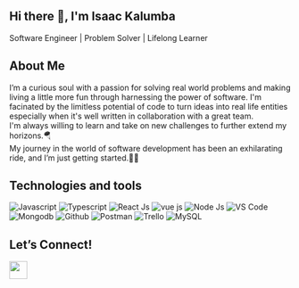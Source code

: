 ## Hi there 👋, I'm Isaac Kalumba
Software Engineer | Problem Solver | Lifelong Learner
## About Me
I’m a curious soul with a passion for solving real world problems and making living a little more fun through harnessing the power of software. I'm facinated by the limitless potential of code to turn ideas into real life entities especially when it's well written in collaboration with a great team.<br>
I'm always willing to learn and take on new challenges to further extend my horizons.🪂<br>
My journey in the world of software development has been an exhilarating ride, and I’m just getting started.🚀🚀
## Technologies and tools
![Javascript](https://img.shields.io/badge/javascript-black?style=for-the-badge&logo=javascript) ![Typescript](https://img.shields.io/badge/typescript-blue?style=for-the-badge&logo=typecript) ![React Js](https://img.shields.io/badge/Reactjs-magenta?style=for-the-badge&logo=react) 
![vue js](https://img.shields.io/badge/Vuejs-green?style=for-the-badge&logo=vue) ![Node Js](https://img.shields.io/badge/Nodejs-maroon?style=for-the-badge&logo=node) ![VS Code](https://img.shields.io/badge/VS_Code-blue?style=for-the-badge&logo=visual-studio-code) ![Mongodb](https://img.shields.io/badge/Mongodb-maroon?style=for-the-badge&logo=mongodb) ![Github](https://img.shields.io/badge/Github-black?style=for-the-badge&logo=github)  ![Postman](https://img.shields.io/badge/Postman-brightgreen?style=for-the-badge&logo=postman) ![Trello](https://img.shields.io/badge/Trello-green?style=for-the-badge&logo=trello) ![MySQL](https://img.shields.io/badge/MySQL-skyblue?style=for-the-badge&logo=MySQL)      

## Let’s Connect!
<a href="https://www.linkedin.com/in/isaac-kalumba-a3436117b?lipi=urn%3Ali%3Apage%3Ad_flagship3_profile_view_base_contact_details%3BDHyRtKp1ROiW3F1cKvUvOw%3D%3D" target="_blank" rel="noreferrer"><img src="https://raw.githubusercontent.com/danielcranney/readme-generator/main/public/icons/socials/linkedin.svg" width="32" height="32" /></a>
<!--
<p align="left"> 
<a href="#" target="_blank" rel="noreferrer"><img src="https://raw.githubusercontent.com/danielcranney/readme-generator/main/public/icons/socials/discord.svg" width="32" height="32" /></a> <a href="https://www.github.com/ikalumba" target="_blank" rel="noreferrer"><img src="https://raw.githubusercontent.com/danielcranney/readme-generator/main/public/icons/socials/github.svg" width="32" height="32" /></a> 
<a href="#" target="_blank" rel="noreferrer"><img src="https://raw.githubusercontent.com/danielcranney/readme-generator/main/public/icons/socials/instagram.svg" width="32" height="32" /></a> 
<a href="https://www.linkedin.com/in/isaac-kalumba-a3436117b?lipi=urn%3Ali%3Apage%3Ad_flagship3_profile_view_base_contact_details%3BDHyRtKp1ROiW3F1cKvUvOw%3D%3D" target="_blank" rel="noreferrer"><img src="https://raw.githubusercontent.com/danielcranney/readme-generator/main/public/icons/socials/linkedin.svg" width="32" height="32" /></a> 
<a href="#" target="_blank" rel="noreferrer"><img src="https://raw.githubusercontent.com/danielcranney/readme-generator/main/public/icons/socials/stackoverflow.svg" width="32" height="32" /></a> 
<a href="#" target="_blank" rel="noreferrer"><img src="https://raw.githubusercontent.com/danielcranney/readme-generator/main/public/icons/socials/twitter.svg" width="32" height="32" /></a></p>
<a>
<img src=""/>
</a>


**ikalumba/ikalumba** is a ✨ _special_ ✨ repository because its `README.md` (this file) appears on your GitHub profile.

Here are some ideas to get you started:

- 🔭 I’m currently working on ...
- 🌱 I’m currently learning ...
- 👯 I’m looking to collaborate on ...
- 🤔 I’m looking for help with ...
- 💬 Ask me about ...
- 📫 How to reach me: ...
- 😄 Pronouns: ...
- ⚡ Fun fact: ...

What Drives Me
Code Alchemist: I believe that every line of code has the potential to create magic. I love crafting elegant solutions that not only work but also inspire awe.
Challenge Seeker: Give me a problem, and I’ll treat it like a treasure hunt. The tougher, the better! Challenges fuel my creativity and keep me on my toes.
Open Source Enthusiast: I’m a firm believer in the power of collaboration. Contributing to open source projects allows me to give back to the community while sharpening my skills.
Continuous Learning: The tech world evolves faster than a SpaceX rocket. I’m committed to lifelong learning, whether it’s mastering a new framework, diving into machine learning, or exploring quantum computing (because why not?).
Tech Stack
Languages: JavaScript
Frameworks: React, Flask, Spring Boot
Databases: PostgreSQL, MongoDB
Tools: Git, VS Code, Jupyter Notebook
Let’s Connect!
🌐 GitHub 📧 Email 📸 LinkedIn
-->
